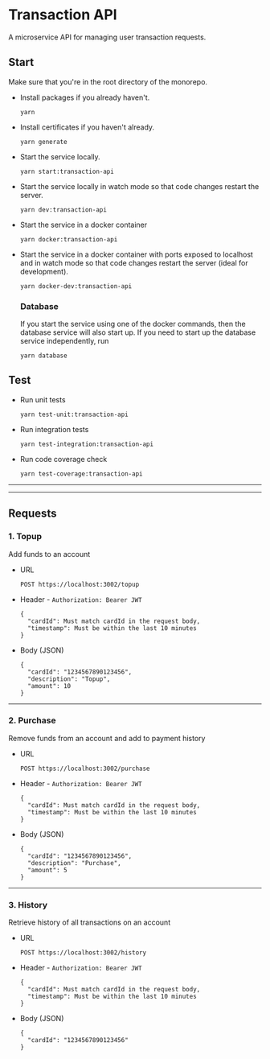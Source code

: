 # Transaction API
A microservice API for managing user transaction requests.

## Start
Make sure that you're in the root directory of the monorepo.

- Install packages if you already haven't.
  ```
  yarn
  ```

- Install certificates if you haven't already.
  ```
  yarn generate
  ```

- Start the service locally.
  ```
  yarn start:transaction-api
  ```

- Start the service locally in watch mode so that code changes restart the server.
  ```
  yarn dev:transaction-api
  ```

- Start the service in a docker container
  ```
  yarn docker:transaction-api
  ```

- Start the service in a docker container with ports exposed to localhost and in watch mode so that code changes restart the server (ideal for development).
  ```
  yarn docker-dev:transaction-api
  ```

  ### Database 
  If you start the service using one of the docker commands, then the database service will also start up. If you need to start up the database service independently, run
  ```
  yarn database
  ```

## Test
- Run unit tests
  ```
  yarn test-unit:transaction-api
  ```

- Run integration tests
  ```
  yarn test-integration:transaction-api
  ```

- Run code coverage check
  ```
  yarn test-coverage:transaction-api
  ```

---
---

## Requests

### 1. Topup
Add funds to an account

- URL
  ```
  POST https://localhost:3002/topup
  ```
- Header - `Authorization: Bearer JWT`
  ```
  {
    "cardId": Must match cardId in the request body,
    "timestamp": Must be within the last 10 minutes
  }
  ```
- Body (JSON)
  ```
  {
    "cardId": "1234567890123456",
    "description": "Topup",
    "amount": 10
  }
  ```

---

### 2. Purchase
Remove funds from an account and add to payment history

- URL
  ```
  POST https://localhost:3002/purchase
  ```
- Header - `Authorization: Bearer JWT`
  ```
  {
    "cardId": Must match cardId in the request body,
    "timestamp": Must be within the last 10 minutes
  }
  ```
- Body (JSON)
  ```
  {
    "cardId": "1234567890123456",
    "description": "Purchase",
    "amount": 5
  }
  ```

---

### 3. History
Retrieve history of all transactions on an account

- URL
  ```
  POST https://localhost:3002/history
  ```
- Header - `Authorization: Bearer JWT`
  ```
  {
    "cardId": Must match cardId in the request body,
    "timestamp": Must be within the last 10 minutes
  }
  ```
- Body (JSON)
  ```
  {
    "cardId": "1234567890123456"
  }
  ```
